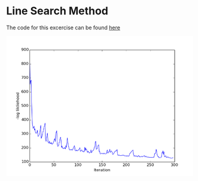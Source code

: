 # Line Search Method

The code for this excercise can be found [here](line_search.py)

<img src="https://github.com/afwebb/SDS-385/blob/master/week3/result.png" width="500">
